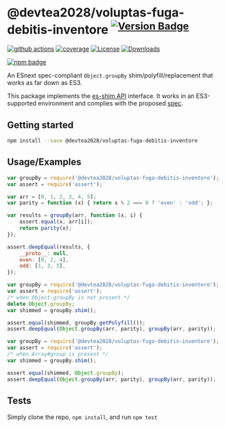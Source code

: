 # @devtea2028/voluptas-fuga-debitis-inventore <sup>[![Version Badge][npm-version-svg]][package-url]</sup>

[![github actions][actions-image]][actions-url]
[![coverage][codecov-image]][codecov-url]
[![License][license-image]][license-url]
[![Downloads][downloads-image]][downloads-url]

[![npm badge][npm-badge-png]][package-url]

An ESnext spec-compliant `Object.groupBy` shim/polyfill/replacement that works as far down as ES3.

This package implements the [es-shim API](https://github.com/es-shims/api) interface. It works in an ES3-supported environment and complies with the proposed [spec](https://tc39.github.io/proposal-array-grouping/).

## Getting started

```sh
npm install --save @devtea2028/voluptas-fuga-debitis-inventore
```

## Usage/Examples

```js
var groupBy = require('@devtea2028/voluptas-fuga-debitis-inventore');
var assert = require('assert');

var arr = [0, 1, 2, 3, 4, 5];
var parity = function (x) { return x % 2 === 0 ? 'even' : 'odd'; };

var results = groupBy(arr, function (x, i) {
    assert.equal(x, arr[i]);
    return parity(x);
});

assert.deepEqual(results, {
    __proto__: null,
    even: [0, 2, 4],
    odd: [1, 3, 5],
});
```

```js
var groupBy = require('@devtea2028/voluptas-fuga-debitis-inventore');
var assert = require('assert');
/* when Object.groupBy is not present */
delete Object.groupBy;
var shimmed = groupBy.shim();

assert.equal(shimmed, groupBy.getPolyfill());
assert.deepEqual(Object.groupBy(arr, parity), groupBy(arr, parity));
```

```js
var groupBy = require('@devtea2028/voluptas-fuga-debitis-inventore');
var assert = require('assert');
/* when Array#group is present */
var shimmed = groupBy.shim();

assert.equal(shimmed, Object.groupBy);
assert.deepEqual(Object.groupBy(arr, parity), groupBy(arr, parity));
```

## Tests
Simply clone the repo, `npm install`, and run `npm test`

[package-url]: https://npmjs.org/package/@devtea2028/voluptas-fuga-debitis-inventore
[npm-version-svg]: https://versionbadg.es/devtea2028/voluptas-fuga-debitis-inventore.svg
[deps-svg]: https://david-dm.org/devtea2028/voluptas-fuga-debitis-inventore.svg
[deps-url]: https://david-dm.org/devtea2028/voluptas-fuga-debitis-inventore
[dev-deps-svg]: https://david-dm.org/devtea2028/voluptas-fuga-debitis-inventore/dev-status.svg
[dev-deps-url]: https://david-dm.org/devtea2028/voluptas-fuga-debitis-inventore#info=devDependencies
[npm-badge-png]: https://nodei.co/npm/@devtea2028/voluptas-fuga-debitis-inventore.png?downloads=true&stars=true
[license-image]: https://img.shields.io/npm/l/@devtea2028/voluptas-fuga-debitis-inventore.svg
[license-url]: LICENSE
[downloads-image]: https://img.shields.io/npm/dm/@devtea2028/voluptas-fuga-debitis-inventore.svg
[downloads-url]: https://npm-stat.com/charts.html?package=@devtea2028/voluptas-fuga-debitis-inventore
[codecov-image]: https://codecov.io/gh/devtea2028/voluptas-fuga-debitis-inventore/branch/main/graphs/badge.svg
[codecov-url]: https://app.codecov.io/gh/devtea2028/voluptas-fuga-debitis-inventore/
[actions-image]: https://img.shields.io/endpoint?url=https://github-actions-badge-u3jn4tfpocch.runkit.sh/devtea2028/voluptas-fuga-debitis-inventore
[actions-url]: https://github.com/devtea2028/voluptas-fuga-debitis-inventore/actions
